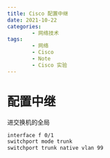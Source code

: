 ```yaml
---
title: Cisco 配置中继
date: 2021-10-22
categories:
        - 网络技术
tags:
        - 网络
        - Cisco
        - Note
        - Cisco 实验
---
```


# 配置中继

进交换机的全局

```txt
interface f 0/1
switchport mode trunk
switchport trunk native vlan 99
```
